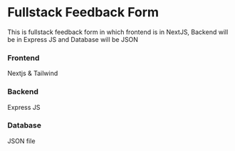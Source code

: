 # Fullstack Feedback Form
This is fullstack feedback form in which frontend is in NextJS, Backend will be in Express JS and Database will be JSON

### Frontend
Nextjs & Tailwind

### Backend 
Express JS

### Database
 JSON file
